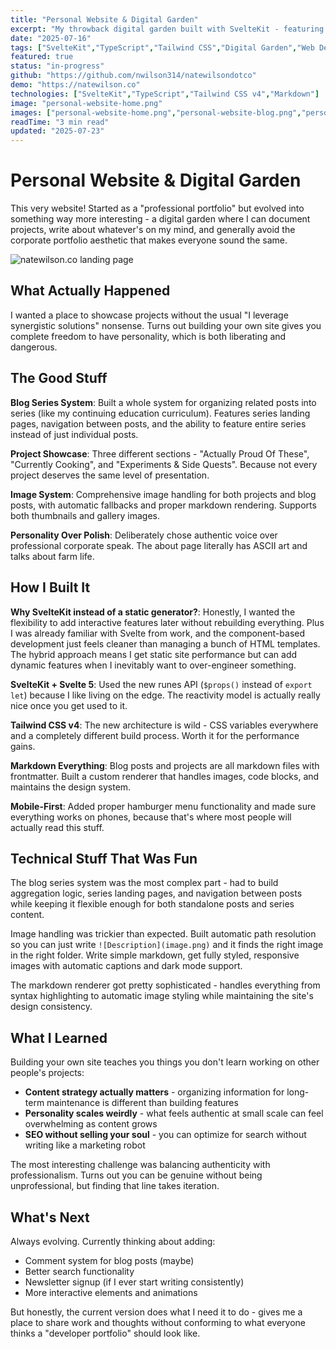 ```yaml
---
title: "Personal Website & Digital Garden"
excerpt: "My throwback digital garden built with SvelteKit - featuring blog series, project showcases, and way too much personality for a portfolio site."
date: "2025-07-16"
tags: ["SvelteKit","TypeScript","Tailwind CSS","Digital Garden","Web Development"]
featured: true
status: "in-progress"
github: "https://github.com/nwilson314/natewilsondotco"
demo: "https://natewilson.co"
technologies: ["SvelteKit","TypeScript","Tailwind CSS v4","Markdown"]
image: "personal-website-home.png"
images: ["personal-website-home.png","personal-website-blog.png","personal-website-dark.png"]
readTime: "3 min read"
updated: "2025-07-23"
---
```


# Personal Website & Digital Garden

This very website! Started as a "professional portfolio" but evolved into something way more interesting - a digital garden where I can document projects, write about whatever's on my mind, and generally avoid the corporate portfolio aesthetic that makes everyone sound the same.

![natewilson.co landing page](personal_site_landing.png)

## What Actually Happened

I wanted a place to showcase projects without the usual "I leverage synergistic solutions" nonsense. Turns out building your own site gives you complete freedom to have personality, which is both liberating and dangerous.

## The Good Stuff

**Blog Series System**: Built a whole system for organizing related posts into series (like my continuing education curriculum). Features series landing pages, navigation between posts, and the ability to feature entire series instead of just individual posts.

**Project Showcase**: Three different sections - "Actually Proud Of These", "Currently Cooking", and "Experiments & Side Quests". Because not every project deserves the same level of presentation.

**Image System**: Comprehensive image handling for both projects and blog posts, with automatic fallbacks and proper markdown rendering. Supports both thumbnails and gallery images.

**Personality Over Polish**: Deliberately chose authentic voice over professional corporate speak. The about page literally has ASCII art and talks about farm life.

## How I Built It

**Why SvelteKit instead of a static generator?**: Honestly, I wanted the flexibility to add interactive features later without rebuilding everything. Plus I was already familiar with Svelte from work, and the component-based development just feels cleaner than managing a bunch of HTML templates. The hybrid approach means I get static site performance but can add dynamic features when I inevitably want to over-engineer something.

**SvelteKit + Svelte 5**: Used the new runes API (`$props()` instead of `export let`) because I like living on the edge. The reactivity model is actually really nice once you get used to it.

**Tailwind CSS v4**: The new architecture is wild - CSS variables everywhere and a completely different build process. Worth it for the performance gains.

**Markdown Everything**: Blog posts and projects are all markdown files with frontmatter. Built a custom renderer that handles images, code blocks, and maintains the design system.

**Mobile-First**: Added proper hamburger menu functionality and made sure everything works on phones, because that's where most people will actually read this stuff.

## Technical Stuff That Was Fun

The blog series system was the most complex part - had to build aggregation logic, series landing pages, and navigation between posts while keeping it flexible enough for both standalone posts and series content.

Image handling was trickier than expected. Built automatic path resolution so you can just write `![Description](image.png)` and it finds the right image in the right folder. Write simple markdown, get fully styled, responsive images with automatic captions and dark mode support.

The markdown renderer got pretty sophisticated - handles everything from syntax highlighting to automatic image styling while maintaining the site's design consistency.

## What I Learned

Building your own site teaches you things you don't learn working on other people's projects:

- **Content strategy actually matters** - organizing information for long-term maintenance is different than building features
- **Personality scales weirdly** - what feels authentic at small scale can feel overwhelming as content grows
- **SEO without selling your soul** - you can optimize for search without writing like a marketing robot

The most interesting challenge was balancing authenticity with professionalism. Turns out you can be genuine without being unprofessional, but finding that line takes iteration.

## What's Next

Always evolving. Currently thinking about adding:
- Comment system for blog posts (maybe)
- Better search functionality
- Newsletter signup (if I ever start writing consistently)
- More interactive elements and animations

But honestly, the current version does what I need it to do - gives me a place to share work and thoughts without conforming to what everyone thinks a "developer portfolio" should look like.